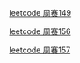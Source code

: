 [leetcode 周赛149](https://github.com/maninbule/contests/issues/2)

[leetcode 周赛156](https://github.com/maninbule/contests/issues/3)

[leetcode 周赛157](https://github.com/maninbule/contests/issues/1)
